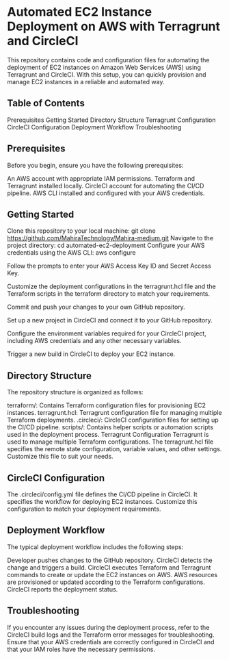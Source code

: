 #                                       Automated EC2 Instance Deployment on AWS with Terragrunt and CircleCI

This repository contains code and configuration files for automating the deployment of EC2 instances on Amazon Web Services (AWS) using Terragrunt and CircleCI. With this setup, you can quickly provision and manage EC2 instances in a reliable and automated way.

## Table of Contents
Prerequisites
Getting Started
Directory Structure
Terragrunt Configuration
CircleCI Configuration
Deployment Workflow
Troubleshooting

## Prerequisites
Before you begin, ensure you have the following prerequisites:

An AWS account with appropriate IAM permissions.
Terraform and Terragrunt installed locally.
CircleCI account for automating the CI/CD pipeline.
AWS CLI installed and configured with your AWS credentials.

## Getting Started
Clone this repository to your local machine:
git clone https://github.com/MahiraTechnology/Mahira-medium.git
Navigate to the project directory:
cd automated-ec2-deployment
Configure your AWS credentials using the AWS CLI:
aws configure

Follow the prompts to enter your AWS Access Key ID and Secret Access Key.

Customize the deployment configurations in the terragrunt.hcl file and the Terraform scripts in the terraform directory to match your requirements.

Commit and push your changes to your own GitHub repository.

Set up a new project in CircleCI and connect it to your GitHub repository.

Configure the environment variables required for your CircleCI project, including AWS credentials and any other necessary variables.

Trigger a new build in CircleCI to deploy your EC2 instance.

## Directory Structure
The repository structure is organized as follows:

terraform/: Contains Terraform configuration files for provisioning EC2 instances.
terragrunt.hcl: Terragrunt configuration file for managing multiple Terraform deployments.
.circleci/: CircleCI configuration files for setting up the CI/CD pipeline.
scripts/: Contains helper scripts or automation scripts used in the deployment process.
Terragrunt Configuration
Terragrunt is used to manage multiple Terraform configurations. The terragrunt.hcl file specifies the remote state configuration, variable values, and other settings. Customize this file to suit your needs.

## CircleCI Configuration
The .circleci/config.yml file defines the CI/CD pipeline in CircleCI. It specifies the workflow for deploying EC2 instances. Customize this configuration to match your deployment requirements.

## Deployment Workflow
The typical deployment workflow includes the following steps:

Developer pushes changes to the GitHub repository.
CircleCI detects the change and triggers a build.
CircleCI executes Terraform and Terragrunt commands to create or update the EC2 instances on AWS.
AWS resources are provisioned or updated according to the Terraform configurations.
CircleCI reports the deployment status.

## Troubleshooting
If you encounter any issues during the deployment process, refer to the CircleCI build logs and the Terraform error messages for troubleshooting. Ensure that your AWS credentials are correctly configured in CircleCI and that your IAM roles have the necessary permissions.
